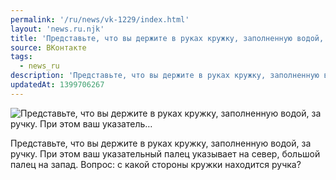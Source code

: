 ```yaml
---
permalink: '/ru/news/vk-1229/index.html'
layout: 'news.ru.njk'
title: 'Представьте, что вы держите в руках кружку, заполненную водой, за ручку. При этом ваш указатель'
source: ВКонтакте
tags:
  - news_ru
description: 'Представьте, что вы держите в руках кружку, заполненную водой, за ручку. При этом ваш указатель…'
updatedAt: 1399706267
---
```

![Представьте, что вы держите в руках кружку, заполненную водой, за ручку. При этом ваш указатель…](https://sun9-23.userapi.com/impf/8v_CcXKQm19ZIq3vQstXbvH8XgPjQ7urtYly8Q/4I3iIiBglos.jpg?size=500x338&quality=96&proxy=1&sign=c4960f6869391391c28c737fe133d747&c_uniq_tag=K23xvhXcqNoweGHtymaOv1vgSB_jCKef2vpz-Ry--lY&type=album)

Представьте, что вы держите в руках кружку, заполненную водой, за ручку. При этом ваш указательный палец указывает на север, большой палец на запад. Вопрос: с какой стороны кружки находится ручка?
